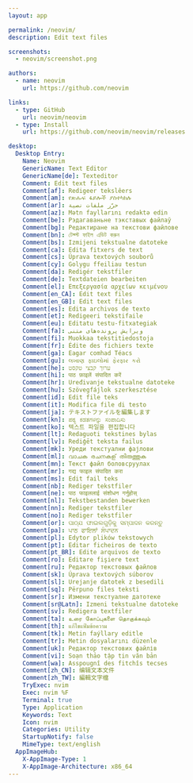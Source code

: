 ```yaml
---
layout: app

permalink: /neovim/
description: Edit text files

screenshots:
  - neovim/screenshot.png

authors:
  - name: neovim
    url: https://github.com/neovim

links:
  - type: GitHub
    url: neovim/neovim
  - type: Install
    url: https://github.com/neovim/neovim/releases

desktop:
  Desktop Entry:
    Name: Neovim
    GenericName: Text Editor
    GenericName[de]: Texteditor
    Comment: Edit text files
    Comment[af]: Redigeer tekslêers
    Comment[am]: የጽሑፍ ፋይሎች ያስተካክሉ
    Comment[ar]: حرّر ملفات نصية
    Comment[az]: Mətn fayllarını redaktə edin
    Comment[be]: Рэдагаваньне тэкставых файлаў
    Comment[bg]: Редактиране на текстови файлове
    Comment[bn]: টেক্স্ট ফাইল এডিট করুন
    Comment[bs]: Izmijeni tekstualne datoteke
    Comment[ca]: Edita fitxers de text
    Comment[cs]: Úprava textových souborů
    Comment[cy]: Golygu ffeiliau testun
    Comment[da]: Redigér tekstfiler
    Comment[de]: Textdateien bearbeiten
    Comment[el]: Επεξεργασία αρχείων κειμένου
    Comment[en_CA]: Edit text files
    Comment[en_GB]: Edit text files
    Comment[es]: Edita archivos de texto
    Comment[et]: Redigeeri tekstifaile
    Comment[eu]: Editatu testu-fitxategiak
    Comment[fa]: ویرایش پرونده‌های متنی
    Comment[fi]: Muokkaa tekstitiedostoja
    Comment[fr]: Édite des fichiers texte
    Comment[ga]: Eagar comhad Téacs
    Comment[gu]: લખાણ ફાઇલોમાં ફેરફાર કરો
    Comment[he]: ערוך קבצי טקסט
    Comment[hi]: पाठ फ़ाइलें संपादित करें
    Comment[hr]: Uređivanje tekstualne datoteke
    Comment[hu]: Szövegfájlok szerkesztése
    Comment[id]: Edit file teks
    Comment[it]: Modifica file di testo
    Comment[ja]: テキストファイルを編集します
    Comment[kn]: ಪಠ್ಯ ಕಡತಗಳನ್ನು ಸಂಪಾದಿಸು
    Comment[ko]: 텍스트 파일을 편집합니다
    Comment[lt]: Redaguoti tekstines bylas
    Comment[lv]: Rediģēt teksta failus
    Comment[mk]: Уреди текстуални фајлови
    Comment[ml]: വാചക രചനകള് തിരുത്തുക
    Comment[mn]: Текст файл боловсруулах
    Comment[mr]: गद्य फाइल संपादित करा
    Comment[ms]: Edit fail teks
    Comment[nb]: Rediger tekstfiler
    Comment[ne]: पाठ फाइललाई संशोधन गर्नुहोस्
    Comment[nl]: Tekstbestanden bewerken
    Comment[nn]: Rediger tekstfiler
    Comment[no]: Rediger tekstfiler
    Comment[or]: ପାଠ୍ଯ ଫାଇଲଗୁଡ଼ିକୁ ସମ୍ପାଦନ କରନ୍ତୁ
    Comment[pa]: ਪਾਠ ਫਾਇਲਾਂ ਸੰਪਾਦਨ
    Comment[pl]: Edytor plików tekstowych
    Comment[pt]: Editar ficheiros de texto
    Comment[pt_BR]: Edite arquivos de texto
    Comment[ro]: Editare fişiere text
    Comment[ru]: Редактор текстовых файлов
    Comment[sk]: Úprava textových súborov
    Comment[sl]: Urejanje datotek z besedili
    Comment[sq]: Përpuno files teksti
    Comment[sr]: Измени текстуалне датотеке
    Comment[sr@Latn]: Izmeni tekstualne datoteke
    Comment[sv]: Redigera textfiler
    Comment[ta]: உரை கோப்புகளை தொகுக்கவும்
    Comment[th]: แก้ไขแฟ้มข้อความ
    Comment[tk]: Metin faýllary editle
    Comment[tr]: Metin dosyalarını düzenle
    Comment[uk]: Редактор текстових файлів
    Comment[vi]: Soạn thảo tập tin văn bản
    Comment[wa]: Asspougnî des fitchîs tecses
    Comment[zh_CN]: 编辑文本文件
    Comment[zh_TW]: 編輯文字檔
    TryExec: nvim
    Exec: nvim %F
    Terminal: true
    Type: Application
    Keywords: Text
    Icon: nvim
    Categories: Utility
    StartupNotify: false
    MimeType: text/english
  AppImageHub:
    X-AppImage-Type: 1
    X-AppImage-Architecture: x86_64
---
```

